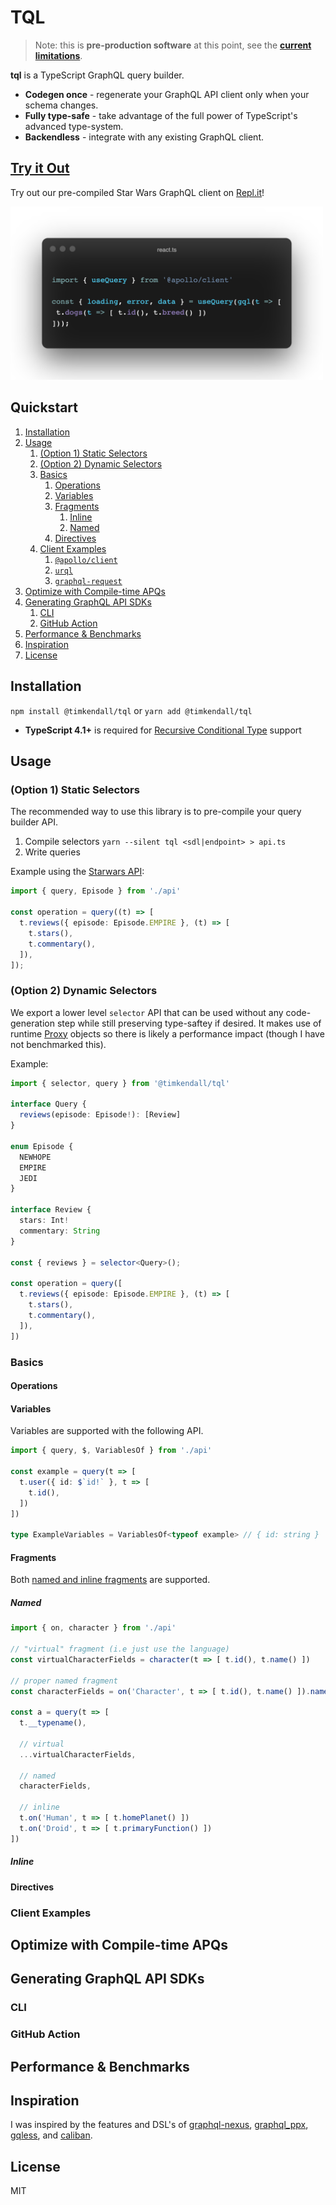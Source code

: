 # TQL

> Note: this is **pre-production software** at this point, see the **[current limitations](./CURRENT_LIMITATIONS.md)**.

**tql** is a TypeScript GraphQL query builder.

- **Codegen once** - regenerate your GraphQL API client only when your schema changes.
- **Fully type-safe** - take advantage of the full power of TypeScript's advanced type-system.
- **Backendless** - integrate with any existing GraphQL client.

## [Try it Out](https://repl.it/@timkendall/TQL-Starwars)

Try out our pre-compiled Star Wars GraphQL client on [Repl.it](https://repl.it/)! 

<img src=".github/assets/react.ts.png" width="500" />

## Quickstart

1. [Installation](#installation)
1. [Usage](#usage)
    1. [(Option 1) Static Selectors]()
    1. [(Option 2) Dynamic Selectors]()
    1. [Basics](#basics)
        1. [Operations](#operations)
        1. [Variables](#variables)
        1. [Fragments](#fragments)
            1. [Inline](#inline)
            1. [Named](#named)
        1. [Directives](#directives)
    1. [Client Examples](#client-examples)
        1. [`@apollo/client`](#apollo)
        1. [`urql`](#urql)
        1. [`graphql-request`](#graphql-request)
1. [Optimize with Compile-time APQs](#apq)
1. [Generating GraphQL API SDKs](#sdks)
    1. [CLI](#cli)
    1. [GitHub Action](#gha)
1. [Performance & Benchmarks](#perf)
1. [Inspiration](#inspo)
1. [License](#liscense)



## Installation

`npm install @timkendall/tql` or `yarn add @timkendall/tql`

* **TypeScript 4.1+** is required for [Recursive Conditional Type](https://devblogs.microsoft.com/typescript/announcing-typescript-4-1/#recursive-conditional-types) support


## Usage

### (Option 1) Static Selectors

The recommended way to use this library is to pre-compile your query builder API.

1. Compile selectors `yarn --silent tql <sdl|endpoint> > api.ts`
2. Write queries

Example using the [Starwars API](https://github.com/graphql/swapi-graphql):

```typescript
import { query, Episode } from './api'

const operation = query((t) => [
  t.reviews({ episode: Episode.EMPIRE }, (t) => [
    t.stars(),
    t.commentary(),
  ]),
]);
```

### (Option 2) Dynamic Selectors

We export a lower level `selector` API that can be used without any code-generation step while still preserving type-saftey if desired. It makes use of runtime [Proxy](https://developer.mozilla.org/en-US/docs/Web/JavaScript/Reference/Global_Objects/Proxy) objects so there is likely a performance impact (though I have not benchmarked this).

Example:

```typescript
import { selector, query } from '@timkendall/tql'

interface Query {
  reviews(episode: Episode!): [Review]
}

enum Episode {
  NEWHOPE
  EMPIRE
  JEDI
}

interface Review {
  stars: Int!
  commentary: String
}

const { reviews } = selector<Query>();

const operation = query([
  t.reviews({ episode: Episode.EMPIRE }, (t) => [
    t.stars(),
    t.commentary(),
  ]),
])
```

### Basics

#### Operations

#### Variables

Variables are supported with the following API.

```typescript
import { query, $, VariablesOf } from './api'

const example = query(t => [
  t.user({ id: $`id!` }, t => [
    t.id(),
  ])
])

type ExampleVariables = VariablesOf<typeof example> // { id: string }
```

#### Fragments

Both [named and inline fragments](https://spec.graphql.org/June2018/#sec-Language.Fragments) are supported.

##### Named

```typescript
import { on, character } from './api'

// "virtual" fragment (i.e just use the language)
const virtualCharacterFields = character(t => [ t.id(), t.name() ])

// proper named fragment
const characterFields = on('Character', t => [ t.id(), t.name() ]).named('CharacterFields')

const a = query(t => [
  t.__typename(),
  
  // virtual 
  ...virtualCharacterFields,
  
  // named
  characterFields,
  
  // inline
  t.on('Human', t => [ t.homePlanet() ])
  t.on('Droid', t => [ t.primaryFunction() ])
])

```

##### Inline


#### Directives

### Client Examples

## Optimize with Compile-time APQs

## Generating GraphQL API SDKs

### CLI

### GitHub Action

## Performance & Benchmarks

## Inspiration

I was inspired by the features and DSL's of [graphql-nexus](https://github.com/graphql-nexus/schema), [graphql_ppx](https://github.com/mhallin/graphql_ppx), [gqless](https://github.com/gqless/gqless), and [caliban](https://github.com/ghostdogpr/caliban).

## License

MIT
